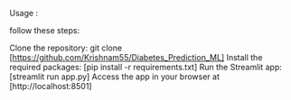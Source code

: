 Usage : 

follow these steps:

Clone the repository: git clone [https://github.com/Krishnam55/Diabetes_Prediction_ML]
Install the required packages: [pip install -r requirements.txt]
Run the Streamlit app: [streamlit run app.py]
Access the app in your browser at [http://localhost:8501]

